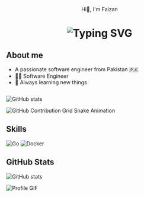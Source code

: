 <div align="center">Hi👋, I'm Faizan</div>

<div align="center">
<h1><img src="https://readme-typing-svg.herokuapp.com?font=Jetbrains+mono&size=40&duration=3000&color=#ADD8E6&center=true&vCenter=true&width=435&lines=Golang+Developer,;Sr+Software+Engineer,;Active+Learner/Researcher,;Love+to+learn+new+stuffs..⭐" alt="Typing SVG"/></h1>
</div>

## About me

<ul>
  <li>A passionate software engineer from Pakistan 🇵🇰</li>
  <li>🧑‍🎓 Software Engineer</li>
  <li>🌱 Always learning new things</li>
</ul>

<marquee behavior="scroll" direction="left" scrollamount="10">
</marquee>

![GitHub stats](https://github-readme-stats.vercel.app/api?username=FaizanAhmaddev&show_icons=true)

![GitHub Contribution Grid Snake Animation](https://raw.githubusercontent.com/FaizanAhmaddev/FaizanAhmaddev/output/github-contribution-grid-snake.svg)

## Skills
<img src="https://img.shields.io/badge/Go-00ADD8?style=for-the-badge&logo=go&logoColor=white" alt="Go"/>
<img src="https://img.shields.io/badge/Docker-2496ED?style=for-the-badge&logo=docker&logoColor=white" alt="Docker"/>

## GitHub Stats
![GitHub stats](https://github-readme-stats.vercel.app/api?username=FaizanAhmaddev&show_icons=true)

![Profile GIF](https://github.com/FaizanAhmaddev/yourrepository/blob/main/profile.gif)

